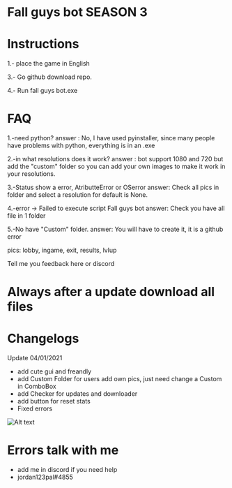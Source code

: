# Fall guys bot SEASON 3

# Instructions

1.- place the game in English

3.- Go github download repo.

4.- Run fall guys bot.exe

# FAQ
1.-need python?
answer : No, I have used pyinstaller, since many people have problems with python, everything is in an .exe

2.-in what resolutions does it work?
answer : bot support 1080 and 720 but add the "custom" folder so you can add your own images to make it work in your resolutions.

3.-Status show a error, AtributteError or OSerror
answer: Check all pics in folder and select a resolution for default is None.

4.-error -> Failed to execute script Fall guys bot
answer: Check you have all file in 1 folder

5.-No have "Custom" folder.
answer: You will have to create it, it is a github error

pics: lobby, ingame, exit, results, lvlup

Tell me you feedback here or discord

# Always after a update download all files 

# Changelogs
Update 
04/01/2021
- add cute gui and freandly
- add Custom Folder for users add own pics, just need change a Custom in ComboBox
- add Checker for updates and downloader
- add button for reset stats
- Fixed errors

![Alt text](https://github.com/JORDANIDK/Fall-guys-BOT/blob/master/gui.png)



# Errors talk with me
- add me in discord if you need help
- jordan123pal#4855

